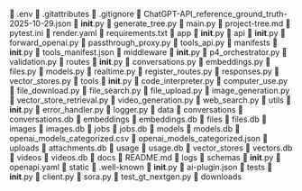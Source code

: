   📄 .env
  📄 .gitattributes
  📄 .gitignore
  📄 ChatGPT-API_reference_ground_truth-2025-10-29.json
  📄 __init__.py
  📄 generate_tree.py
  📄 main.py
  📄 project-tree.md
  📄 pytest.ini
  📄 render.yaml
  📄 requirements.txt
  📁 app
    📄 __init__.py
    📁 api
      📄 __init__.py
      📄 forward_openai.py
      📄 passthrough_proxy.py
      📄 tools_api.py
    📁 manifests
      📄 __init__.py
      📄 tools_manifest.json
    📁 middleware
      📄 __init__.py
      📄 p4_orchestrator.py
      📄 validation.py
    📁 routes
      📄 __init__.py
      📄 conversations.py
      📄 embeddings.py
      📄 files.py
      📄 models.py
      📄 realtime.py
      📄 register_routes.py
      📄 responses.py
      📄 vector_stores.py
    📁 tools
      📄 __init__.py
      📄 code_interpreter.py
      📄 computer_use.py
      📄 file_download.py
      📄 file_search.py
      📄 file_upload.py
      📄 image_generation.py
      📄 vector_store_retrieval.py
      📄 video_generation.py
      📄 web_search.py
    📁 utils
      📄 __init__.py
      📄 error_handler.py
      📄 logger.py
  📁 data
    📁 conversations
      📄 conversations.db
    📁 embeddings
      📄 embeddings.db
    📁 files
      📄 files.db
    📁 images
      📄 images.db
    📁 jobs
      📄 jobs.db
    📁 models
      📄 models.db
      📄 openai_models_categorized.csv
      📄 openai_models_categorized.json
    📁 uploads
      📄 attachments.db
    📁 usage
      📄 usage.db
    📁 vector_stores
      📄 vectors.db
    📁 videos
      📄 videos.db
  📁 docs
    📄 README.md
  📁 logs
  📁 schemas
    📄 __init__.py
    📄 openapi.yaml
  📁 static
    📁 .well-known
      📄 __init__.py
      📄 ai-plugin.json
  📁 tests
    📄 __init__.py
    📄 client.py
    📄 sora.py
    📄 test_gt_nextgen.py
    📁 downloads